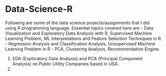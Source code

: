 # Data-Science-R

Following are some of the data science projects/assignments that I did using R programming language. Essential topics covered here are - Data Visualization and Exploratory Data Analysis with R, Supervised Machine Learning Problem, ML Interpretations and Feature Selection Techniques in R - Regression Analysis and Classification Analysis, Unsupervised Machine Learning Problem in R - PCA, Clustering Analysis, Recommendation Engine.

1. EDA (Exploratory Data Analysis) and PCA (Principal Component Analysis) on Public Utility Companies based in USA.
2. 


